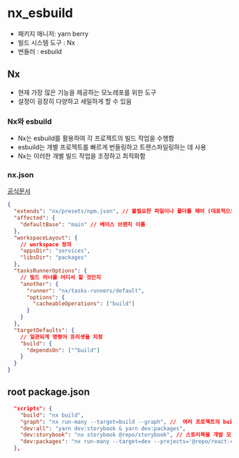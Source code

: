 # nx_esbuild

- 패키지 매니저: yarn berry
- 빌드 시스템 도구 : Nx
- 번들러 : esbuild

## Nx

- 현재 가장 많은 기능을 제공하는 모노레포를 위한 도구
- 설정이 굉장히 다양하고 세밀하게 할 수 있음

### **Nx와 esbuild**

- Nx는 esbuild를 활용하여 각 프로젝트의 빌드 작업을 수행함
- esbuild는 개별 프로젝트를 빠르게 번들링하고 트랜스파일링하는 데 사용
- Nx는 이러한 개별 빌드 작업을 조정하고 최적화함

### nx.json

[공식문서](https://nx.dev/reference/nx-json)

```json
{
  "extends": "nx/presets/npm.json", // 불필요한 파일이나 폴더를 제어 (대표적으로 node_modules)
  "affected": {
    "defaultBase": "main" // 베이스 브랜치 이름
  },
  "workspaceLayout": {
    // workspace 정의
    "appsDir": "services",
    "libsDir": "packages"
  },
  "tasksRunnerOptions": {
    // 빌드 러너를 어디서 할 것인지
    "another": {
      "runner": "nx/tasks-runners/default",
      "options": {
        "cacheableOperations": ["build"]
      }
    }
  },
  "targetDefaults": {
    // 일관되게 명령어 프리셋을 지정
    "build": {
      "dependsOn": ["^build"]
    }
  }
}
```

## root package.json

```json
  "scripts": {
    "build": "nx build",
    "graph": "nx run-many --target=build --graph", //  여러 프로젝트의 build 타겟을 실행하고 의존성 그래프 보기
    "dev:all": "yarn dev:storybook & yarn dev:packages",
    "dev:storybook": "nx storybook @repo/storybook", // 스토리북을 개발 모드로 실행
    "dev:packages": "nx run-many --target=dev --projects='@repo/react-components-*'" // @repo/react-components- 에 대한 모든 프로젝트를 dev로 빌드
  },
```
